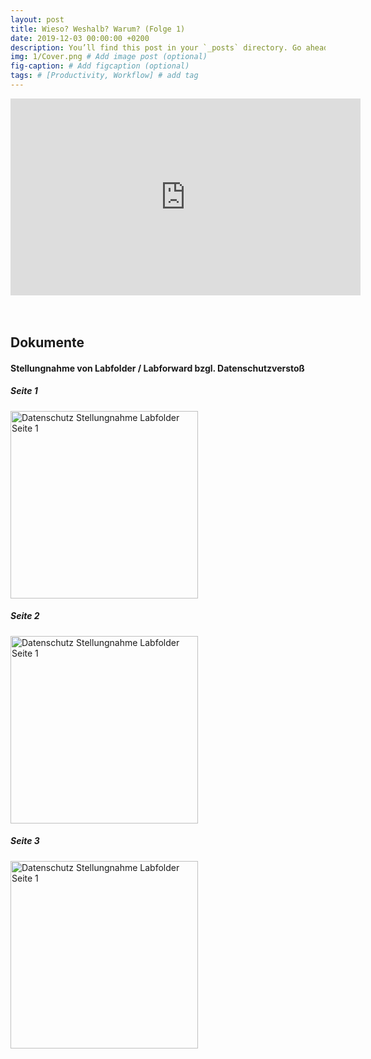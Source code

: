 ```yaml
---
layout: post
title: Wieso? Weshalb? Warum? (Folge 1)
date: 2019-12-03 00:00:00 +0200
description: You’ll find this post in your `_posts` directory. Go ahead and edit it and re-build the site to see your changes. # Add post description (optional)
img: 1/Cover.png # Add image post (optional)
fig-caption: # Add figcaption (optional)
tags: # [Productivity, Workflow] # add tag
---
```


<center>
<iframe width="560" height="315" src="https://www.youtube-nocookie.com/embed/TwJeYoP-kdw" frameborder="0" allow="accelerometer; autoplay; encrypted-media; gyroscope; picture-in-picture" allowfullscreen></iframe>
</center>

<br />
<br />


## Dokumente

#### Stellungnahme von Labfolder / Labforward bzgl. Datenschutzverstoß

##### Seite 1
<a href="{{site.baseurl}}/assets/img/1/Datenschutz-Stellungnahme-Labfolder-Seite-1.png" target="_blank">
  <img src="{{site.baseurl}}/assets/img/1/Datenschutz-Stellungnahme-Labfolder-Seite-1.png" alt="Datenschutz Stellungnahme Labfolder Seite 1" title="Seite 1" width="300" />
</a>

##### Seite 2
<a href="{{site.baseurl}}/assets/img/1/Datenschutz-Stellungnahme-Labfolder-Seite-2.png" target="_blank">
  <img src="{{site.baseurl}}/assets/img/1/Datenschutz-Stellungnahme-Labfolder-Seite-2.png" alt="Datenschutz Stellungnahme Labfolder Seite 1" title="Seite 1" width="300" />
</a>

##### Seite 3
<a href="{{site.baseurl}}/assets/img/1/Datenschutz-Stellungnahme-Labfolder-Seite-3.png" target="_blank">
  <img src="{{site.baseurl}}/assets/img/1/Datenschutz-Stellungnahme-Labfolder-Seite-3.png" alt="Datenschutz Stellungnahme Labfolder Seite 1" title="Seite 1" width="300" />
</a>
